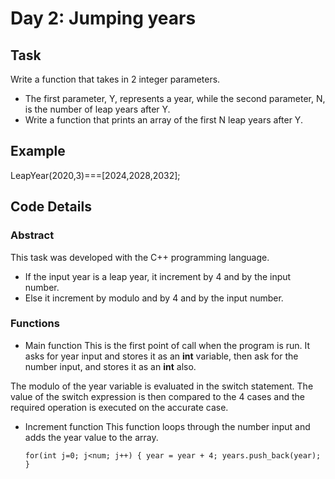 # Day 2: Jumping years

## Task

Write a function that takes in 2 integer parameters. 
 - The first parameter, Y, represents a year, while the second parameter, N, is the number of leap years after Y. 
 - Write a function that prints an array of the first N leap years after Y. 

## Example

LeapYear(2020,3)===[2024,2028,2032];

## Code Details

### Abstract
This task was developed with the C++ programming language. 
 - If the input year is a leap year, it increment by 4 and by the input number.
 - Else it increment by modulo and by 4 and by the input number.

### Functions

 - Main function
This is the first point of call when the program is run. It asks for year input and stores it as an **int**  variable, then ask for the number input, and stores it as an **int** also.

The modulo of the year variable is evaluated in the switch statement. The value of the switch expression is then compared to the 4 cases and the required operation is executed on the accurate case.

 - Increment function
This function loops through the number input and adds the year value to the array.

	`for(int j=0; j<num; j++)
    {
        year = year + 4;
        years.push_back(year);
    }`